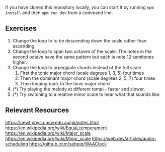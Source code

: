 If you have cloned this repository locally, you can start it by running `npm install` and then `npm run dev` from a command line.

## Exercises

1. Change the loop to to be descending down the scale rather than ascending.
2. Change the loop to span two octaves of the scale. The notes in the second octave have the same pattern but each is note 12 semitones higher.
3. Change the loop to arpeggiate chords instead of the full scale.
   1. First the tonic major chord (scale degrees 1, 3, 5) four times
   2. Then the dominant major chord (scale degrees 2, 5, 7) four times
   3. Then looping back to the tonic major chord
4. (\*) Try playing the melody at different tempi - faster and slower.
5. (\*) Try switching to a relative minor scale to hear what that sounds like.

## Relevant Resources

https://newt.phys.unsw.edu.au/jw/notes.html
https://en.wikipedia.org/wiki/Equal_temperament
https://en.wikipedia.org/wiki/Major_scale
https://en.wikipedia.org/wiki/Minor_scale
https://web.dev/articles/audio-scheduling
https://github.com/sebpiq/WAAClock
